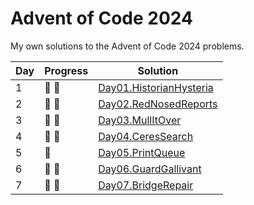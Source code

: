 # Advent of Code 2024

My own solutions to the Advent of Code 2024 problems.

| Day | Progress        | Solution                                                                                               |
|-----|-----------------|--------------------------------------------------------------------------------------------------------|
| 1   | :star2: :star2: | [Day01.HistorianHysteria](https://github.com/Lerke/AdventOfCode2024/blob/main/Day01.HistorianHysteria) |
| 2   | :star2: :star2: | [Day02.RedNosedReports](https://github.com/Lerke/AdventOfCode2024/blob/main/Day02.RedNosedReports)     |
| 3   | :star2: :star2: | [Day03.MullItOver](https://github.com/Lerke/AdventOfCode2024/blob/main/Day03.MullItOver)               |
| 4   | :star2: :star2: | [Day04.CeresSearch](https://github.com/Lerke/AdventOfCode2024/blob/main/Day04.CeresSearch)             |
| 5   | :star2:         | [Day05.PrintQueue](https://github.com/Lerke/AdventOfCode2024/blob/main/Day05.PrintQueue)               |
| 6   | :star2: :star2: | [Day06.GuardGallivant](https://github.com/Lerke/AdventOfCode2024/blob/main/Day06.GuardGallivant)       |
| 7   | :star2: :star2: | [Day07.BridgeRepair](https://github.com/Lerke/AdventOfCode2024/blob/main/Day07.BridgeRepair)           |